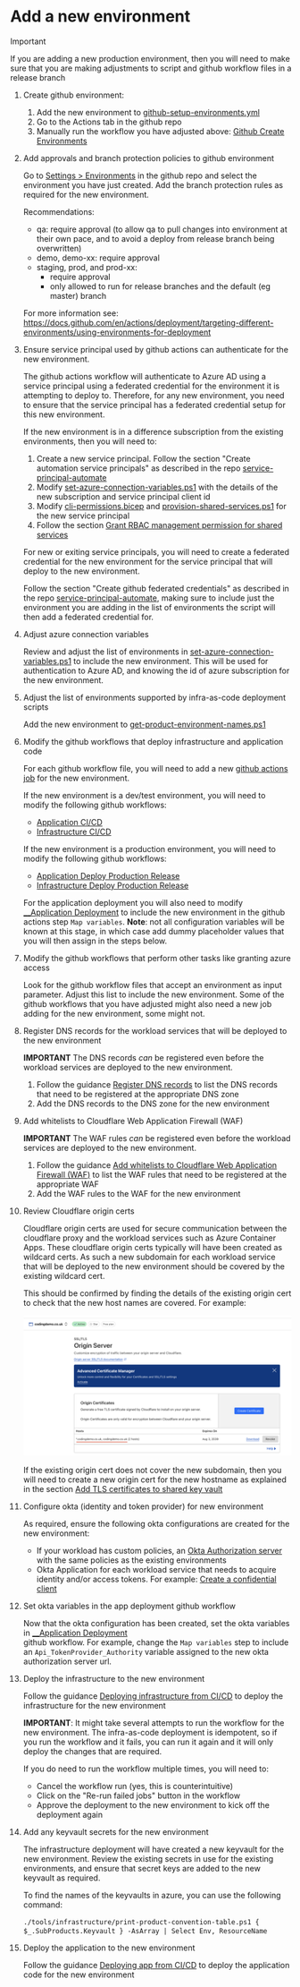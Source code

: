 # Add a new environment

> [!IMPORTANT]
> If you are adding a new production environment, then you will need to make sure that you are making adjustments
> to script and github workflow files in a release branch

1. Create github environment:

   1. Add the new environment to [github-setup-environments.yml](../.github/workflows/github-setup-environments.yml)
   2. Go to the Actions tab in the github repo
   3. Manually run the workflow you have adjusted above: [Github Create Environments](https://github.com/christianacca/web-api-starter/actions/workflows/github-setup-environments.yml)

2. Add approvals and branch protection policies to github environment

   Go to [Settings > Environments](https://github.com/christianacca/web-api-starter/settings/environments) in the github repo 
   and select the environment you have just created. Add the branch protection rules as required for the new environment.

   Recommendations:
   * qa: require approval (to allow qa to pull changes into environment at their own pace, and to avoid a deploy from release branch being overwritten)
   * demo, demo-xx: require approval
   * staging, prod, and prod-xx:
      * require approval
      * only allowed to run for release branches and the default (eg master) branch

   For more information see: <https://docs.github.com/en/actions/deployment/targeting-different-environments/using-environments-for-deployment>

3. Ensure service principal used by github actions can authenticate for the new environment.

   The github actions workflow will authenticate to Azure AD using a service principal using a federated credential for the
   environment it is attempting to deploy to. Therefore, for any new environment, you need to ensure that the service principal
   has a federated credential setup for this new environment.

   If the new environment is in a difference subscription from the existing environments, then you will need to:
   1. Create a new service principal. Follow the section "Create automation service principals" as described in the repo
      [service-principal-automate](https://github.com/MRI-Software/service-principal-automate/tree/main?tab=readme-ov-file#create-automation-service-principals)
   2. Modify [set-azure-connection-variables.ps1](../.github/actions/azure-login/set-azure-connection-variables.ps1) 
      with the details of the new subscription and service principal client id
   3. Modify [cli-permissions.bicep](../tools/infrastructure/arm-templates/cli-permissions.bicep) and 
      [provision-shared-services.ps1](../tools/infrastructure/provision-shared-services.ps1) for the new service principal
   4. Follow the section [Grant RBAC management permission for shared services](deploy-app.md#grant-rbac-management-permission-for-shared-services)
 
   For new or exiting service principals, you will need to create a federated credential for the new environment for the
   service principal that will deploy to the new environment.

   Follow the section "Create github federated credentials" as described in the repo [service-principal-automate](https://github.com/MRI-Software/service-principal-automate/tree/main?tab=readme-ov-file#create-github-federated-credentials),
   making sure to include just the environment you are adding in the list of environments the script will then add a federated credential for.

4. Adjust azure connection variables

   Review and adjust the list of environments in [set-azure-connection-variables.ps1](../.github/actions/azure-login/set-azure-connection-variables.ps1) 
   to include the new environment. This will be used for authentication to Azure AD, and knowing the id of azure subscription
   for the new environment.

5. Adjust the list of environments supported by infra-as-code deployment scripts

   Add the new environment to [get-product-environment-names.ps1](../tools/infrastructure/get-product-environment-names.ps1)

6. Modify the github workflows that deploy infrastructure and application code

   For each github workflow file, you will need to add a new [github actions job](https://docs.github.com/en/actions/writing-workflows/choosing-what-your-workflow-does/using-jobs-in-a-workflow)
   for the new environment.

   If the new environment is a dev/test environment, you will need to modify the following github workflows:
   * [Application CI/CD](../.github/workflows/app-ci-cd.yml)
   * [Infrastructure CI/CD](../.github/workflows/infra-ci-cd.yml)

   If the new environment is a production environment, you will need to modify the following github workflows:
   * [Application Deploy Production Release](../.github/workflows/app-deploy-release.yml)
   * [Infrastructure Deploy Production Release](../.github/workflows/infra-deploy-release.yml)

   For the application deployment you will also need to modify [__Application Deployment](../.github/workflows/__app-deploy.yml) 
   to include the new environment in the github actions step `Map variables`. **Note**: not all configuration variables
   will be known at this stage, in which case add dummy placeholder values that you will then assign in the steps below.

7. Modify the github workflows that perform other tasks like granting azure access

   Look for the github workflow files that accept an environment as input parameter. Adjust this list to include the new environment.
   Some of the github workflows that you have adjusted might also need a new job adding for the new environment, some might not.

8. Register DNS records for the workload services that will be deployed to the new environment

   **IMPORTANT** The DNS records _can_ be registered even before the workload services are deployed to the new environment.

   1. Follow the guidance [Register DNS records](./deploy-app.md#register-dns-records) to list the DNS records that need to
      be registered at the appropriate DNS zone
   2. Add the DNS records to the DNS zone for the new environment

9. Add whitelists to Cloudflare Web Application Firewall (WAF)

   **IMPORTANT** The WAF rules _can_ be registered even before the workload services are deployed to the new environment.
    
   1. Follow the guidance [Add whitelists to Cloudflare Web Application Firewall (WAF)](./deploy-app.md#add-whitelists-to-cloudflare-web-application-firewall-waf)
      to list the WAF rules that need to be registered at the appropriate WAF
   2. Add the WAF rules to the WAF for the new environment

10. Review Cloudflare origin certs

    Cloudflare origin certs are used for secure communication between the cloudflare proxy and the workload services
    such as Azure Container Apps. These cloudflare origin certs typically will have been created as wildcard certs.
    As such a new subdomain for each workload service that will be deployed to the new environment should be covered by
    the existing wildcard cert.

    This should be confirmed by finding the details of the existing origin cert to check that the new host names are covered.
    For example:

    ![cloudflare origin cert](./assets/add-environment-cloudflare-origin-cert.png)

    If the existing origin cert does not cover the new subdomain, then you will need to create a new origin cert for the
    new hostname as explained in the section [Add TLS certificates to shared key vault](./deploy-app.md#add-tls-certificates-to-shared-key-vault)

11. Configure okta (identity and token provider) for new environment

    As required, ensure the following okta configurations are created for the new environment:
    * If your workload has custom policies, an [Okta Authorization server](https://developer.okta.com/docs/guides/customize-authz-server/main/) with the same policies as the existing environments
    * Okta Application for each workload service that needs to acquire identity and/or access tokens. For example:
      [Create a confidential client](https://developer.okta.com/docs/guides/sign-into-web-app-redirect/asp-net-core-3/main/#create-an-app-integration-in-the-admin-console)

12. Set okta variables in the app deployment github workflow

    Now that the okta configuration has been created, set the okta variables in [__Application Deployment](../.github/workflows/__app-deploy.yml)  
    github workflow. For example, change the `Map variables` step to include an `Api_TokenProvider_Authority` variable
    assigned to the new okta authorization server url.

13. Deploy the infrastructure to the new environment

    Follow the guidance [Deploying infrastructure from CI/CD](./deploy-app.md#deploying-infrastructure-from-cicd) to deploy the infrastructure for the new environment

    **IMPORTANT**: It might take several attempts to run the workflow for the new environment. The infra-as-code deployment
    is idempotent, so if you run the workflow and it fails, you can run it again and it will only deploy the changes that
    are required.

    If you do need to run the workflow multiple times, you will need to:
    * Cancel the workflow run (yes, this is counterintuitive)
    * Click on the "Re-run failed jobs" button in the workflow
    * Approve the deployment to the new environment to kick off the deployment again

14. Add any keyvault secrets for the new environment

    The infrastructure deployment will have created a new keyvault for the new environment. 
    Review the existing secrets in use for the existing environments, and ensure that secret keys are added to the new 
    keyvault as required.

    To find the names of the keyvaults in azure, you can use the following command:

    ```pwsh
    ./tools/infrastructure/print-product-convention-table.ps1 { $_.SubProducts.Keyvault } -AsArray | Select Env, ResourceName
    ```

15. Deploy the application to the new environment

    Follow the guidance [Deploying app from CI/CD](./deploy-app.md#deploying-app-from-cicd) to deploy the application code for the new environment

    



